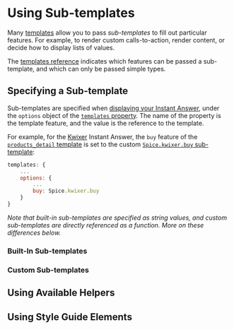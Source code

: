 # Using Sub-templates

Many [templates](https://duck.co/duckduckhack/templates_reference) allow you to pass *sub-templates* to fill out particular features. For example, to render custom calls-to-action, render content, or decide how to display lists of values.

The [templates reference](https://duck.co/duckduckhack/templates_reference) indicates which features can be passed a sub-template, and which can only be passed simple types.

## Specifying a Sub-template

Sub-templates are specified when [displaying your Instant Answer](https://duck.co/duckduckhack/display_reference#codetemplatescode_emobjectem_required), under the `options` object of the [`templates` property](https://duck.co/duckduckhack/display_reference#codetemplatescode_emobjectem_required). The name of the property is the template feature, and the value is the reference to the template.

For example, for the [Kwixer](https://github.com/duckduckgo/zeroclickinfo-spice/blob/master/share/spice/kwixer/kwixer.js) Instant Answer, the `buy` feature of the [`products_detail` template](https://duck.co/duckduckhack/templates_reference#codeproductsdetailcode-template) is set to the custom [`Spice.kwixer.buy` sub-template](https://github.com/duckduckgo/zeroclickinfo-spice/blob/master/share/spice/kwixer/buy.handlebars):

```javascript
templates: {
    ...
    options: {
        ...
        buy: Spice.kwixer.buy
    }
}
```

*Note that built-in sub-templates are specified as string values, and custom sub-templates are directly referenced as a function. More on these differences below.*

### Built-In Sub-templates

### Custom Sub-templates

## Using Available Helpers

## Using Style Guide Elements

